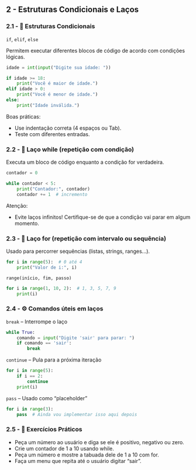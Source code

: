 ## 2 - Estruturas Condicionais e Laços

### 2.1 - 🔀 Estruturas Condicionais

`if`, `elif`, `else`

Permitem executar diferentes blocos de código de acordo com condições lógicas.
```python
idade = int(input("Digite sua idade: "))

if idade >= 18:
    print("Você é maior de idade.")
elif idade > 0:
    print("Você é menor de idade.")
else:
    print("Idade inválida.")
```

Boas práticas:
- Use indentação correta (4 espaços ou Tab).
- Teste com diferentes entradas.

### 2.2 - 🔁 Laço while (repetição com condição)

Executa um bloco de código enquanto a condição for verdadeira.
```python
contador = 0

while contador < 5:
    print("Contador:", contador)
    contador += 1  # incremento
```

Atenção:
- Evite laços infinitos! Certifique-se de que a condição vai parar em algum momento.

### 2.3 - 🔁 Laço for (repetição com intervalo ou sequência)

Usado para percorrer sequências (listas, strings, ranges...).
```python
for i in range(5):  # 0 até 4
    print("Valor de i:", i)
```

`range(início, fim, passo)`
```python
for i in range(1, 10, 2):  # 1, 3, 5, 7, 9
    print(i)
```

### 2.4 - ⚙️ Comandos úteis em laços

`break` – Interrompe o laço
```python
while True:
    comando = input("Digite 'sair' para parar: ")
    if comando == 'sair':
        break
```

`continue` – Pula para a próxima iteração
```python
for i in range(5):
    if i == 2:
        continue
    print(i)
```

`pass` – Usado como “placeholder”
```python
for i in range(3):
    pass  # Ainda vou implementar isso aqui depois
```

### 2.5 - 🧠 Exercícios Práticos

- Peça um número ao usuário e diga se ele é positivo, negativo ou zero.
- Crie um contador de 1 a 10 usando while.
- Peça um número e mostre a tabuada dele de 1 a 10 com for.
- Faça um menu que repita até o usuário digitar “sair”.
